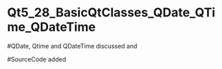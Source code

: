# Qt5_28_BasicQtClasses_QDate_QTime_QDateTime

#QDate, Qtime and QDateTime discussed and 

#SourceCode added
